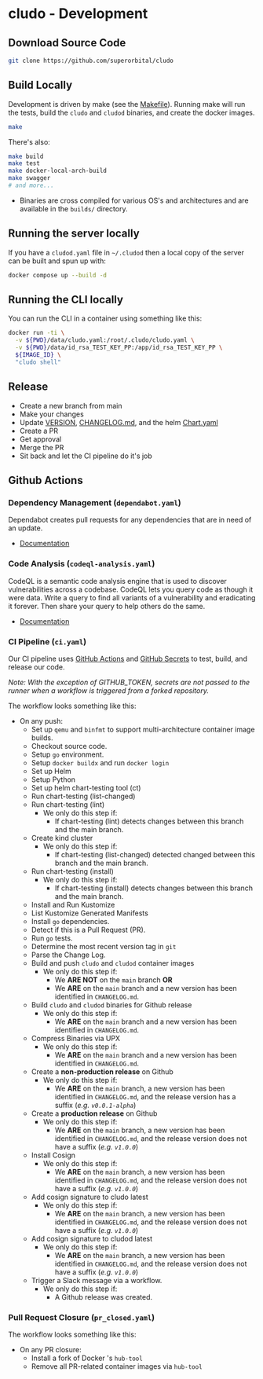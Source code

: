 # cludo - Development

## Download Source Code

```sh
git clone https://github.com/superorbital/cludo
```

## Build Locally

Development is driven by make (see the [Makefile](https://github.com/superorbital/cludo/blob/main/Makefile)). Running make will run the tests, build the `cludo` and `cludod` binaries, and create the docker images.

```sh
make
```

There's also:

```sh
make build
make test
make docker-local-arch-build
make swagger
# and more...
```

* Binaries are cross compiled for various OS's and architectures and are available in the `builds/` directory.

## Running the server locally

If you have a `cludod.yaml` file in `~/.cludod` then a local copy of the server can be built and spun up with:

```sh
docker compose up --build -d
```

## Running the CLI locally

You can run the CLI in a container using something like this:

```sh
docker run -ti \
  -v ${PWD}/data/cludo.yaml:/root/.cludo/cludo.yaml \
  -v ${PWD}/data/id_rsa_TEST_KEY_PP:/app/id_rsa_TEST_KEY_PP \
  ${IMAGE_ID} \
  "cludo shell"
```

## Release

* Create a new branch from main
* Make your changes
* Update [VERSION](./VERSION), [CHANGELOG.md](./CHANGELOG.md), and the helm [Chart.yaml](./k8s/helm/cludo/Chart.yaml)
* Create a PR
* Get approval
* Merge the PR
* Sit back and let the CI pipeline do it's job

## Github Actions

### Dependency Management (`dependabot.yaml`)

Dependabot creates pull requests for any dependencies that are in need of an update.

* [Documentation](https://docs.github.com/en/code-security/supply-chain-security/keeping-your-dependencies-updated-automatically/about-dependabot-version-updates)

### Code Analysis (`codeql-analysis.yaml`)

CodeQL is a  semantic code analysis engine that is used to discover vulnerabilities across a codebase. CodeQL lets you query code as though it were data. Write a query to find all variants of a vulnerability and eradicating it forever. Then share your query to help others do the same.

* [Documentation](https://codeql.github.com/)

### CI Pipeline (`ci.yaml`)

Our CI pipeline uses [GitHub Actions](https://github.com/features/actions) and [GitHub Secrets](https://docs.github.com/en/actions/security-guides/encrypted-secrets) to test, build, and release our code.

*Note: With the exception of GITHUB_TOKEN, secrets are not passed to the runner when a workflow is triggered from a forked repository.*

The workflow looks something like this:

* On any push:
  * Set up `qemu` and `binfmt` to support multi-architecture container image builds.
  * Checkout source code.
  * Setup `go` environment.
  * Setup `docker buildx` and run `docker login`
  * Set up Helm
  * Setup Python
  * Set up helm chart-testing tool (ct)
  * Run chart-testing (list-changed)
  * Run chart-testing (lint)
    * We only do this step if:
      * If chart-testing (lint) detects changes between this branch and the main branch.
  * Create kind cluster
    * We only do this step if:
      * If chart-testing (list-changed) detected changed between this branch and the main branch.
  * Run chart-testing (install)
    * We only do this step if:
      * If chart-testing (install) detects changes between this branch and the main branch.
  * Install and Run Kustomize
  * List Kustomize Generated Manifests
  * Install `go` dependencies.
  * Detect if this is a Pull Request (PR).
  * Run `go` tests.
  * Determine the most recent version tag in `git`
  * Parse the Change Log.
  * Build and push `cludo` and `cludod` container images
    * We only do this step if:
      * We **ARE NOT** on the `main` branch **OR**
      * We **ARE** on the `main` branch and a new version has been identified in `CHANGELOG.md`.
  * Build  `cludo` and `cludod` binaries for Github release
    * We only do this step if:
      * We **ARE** on the `main` branch and a new version has been identified in `CHANGELOG.md`.
  * Compress Binaries via UPX
    * We only do this step if:
      * We **ARE** on the `main` branch and a new version has been identified in `CHANGELOG.md`.
  * Create a **non-production release** on Github
    * We only do this step if:
      * We **ARE** on the `main` branch, a new version has been identified in `CHANGELOG.md`, and the release version has a suffix (*e.g. `v0.0.1-alpha`*)
  * Create a **production release** on Github
    * We only do this step if:
      * We **ARE** on the `main` branch, a new version has been identified in `CHANGELOG.md`, and the release version does not have a suffix (*e.g. `v1.0.0`*)
  * Install Cosign
    * We only do this step if:
      * We **ARE** on the `main` branch, a new version has been identified in `CHANGELOG.md`, and the release version does not have a suffix (*e.g. `v1.0.0`*)
  * Add cosign signature to cludo latest
    * We only do this step if:
      * We **ARE** on the `main` branch, a new version has been identified in `CHANGELOG.md`, and the release version does not have a suffix (*e.g. `v1.0.0`*)
  * Add cosign signature to cludod latest
    * We only do this step if:
      * We **ARE** on the `main` branch, a new version has been identified in `CHANGELOG.md`, and the release version does not have a suffix (*e.g. `v1.0.0`*)
  * Trigger a Slack message via a workflow.
    * We only do this step if:
      * A Github release was created.

### Pull Request Closure (`pr_closed.yaml`)

The workflow looks something like this:

* On any PR closure:
  * Install a fork of Docker 's `hub-tool`
  * Remove all PR-related container images via `hub-tool`
